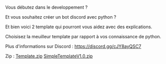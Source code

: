 Vous débutez dans le developpement ?

Et vous souhaitez créer un bot discord avec python ?

Et bien voici 2 template qui pourront vous aidez avec des explications.

Choisisez la meuilleur template par rapport à vos connaissance de python.

Plus d'informations sur Discord : https://discord.gg/cJY8ayQSC7

Zip :
[Template.zip](https://github.com/thedrewen/Discord.py-Template/files/10939509/Template.zip)
[SimpleTemplateV1.0.zip](https://github.com/thedrewen/Discord.py-Template/files/10939510/SimpleTemplateV1.0.zip)
